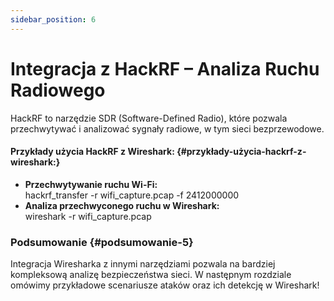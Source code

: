 ```yaml
---
sidebar_position: 6
---
```


# Integracja z HackRF – Analiza Ruchu Radiowego

HackRF to narzędzie SDR (Software-Defined Radio), które pozwala przechwytywać i analizować sygnały radiowe, w tym sieci bezprzewodowe.

#### **Przykłady użycia HackRF z Wireshark:** {#przykłady-użycia-hackrf-z-wireshark:}

* **Przechwytywanie ruchu Wi-Fi:**  
  hackrf\_transfer \-r wifi\_capture.pcap \-f 2412000000  
* **Analiza przechwyconego ruchu w Wireshark:**  
  wireshark \-r wifi\_capture.pcap

### **Podsumowanie** {#podsumowanie-5}

Integracja Wiresharka z innymi narzędziami pozwala na bardziej kompleksową analizę bezpieczeństwa sieci. W następnym rozdziale omówimy przykładowe scenariusze ataków oraz ich detekcję w Wireshark\!